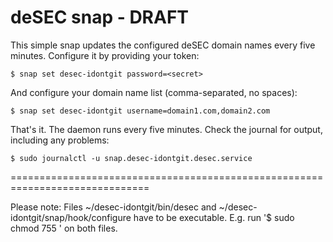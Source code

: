 # deSEC snap - DRAFT

This simple snap updates the configured deSEC domain names every five
minutes. Configure it by providing your token:

    $ snap set desec-idontgit password=<secret>

And configure your domain name list (comma-separated, no spaces):

    $ snap set desec-idontgit username=domain1.com,domain2.com

That's it. The daemon runs every five minutes. Check the journal for output,
including any problems:

    $ sudo journalctl -u snap.desec-idontgit.desec.service

==============================================================================

Please note:
Files ~/desec-idontgit/bin/desec and ~/desec-idontgit/snap/hook/configure have to be executable.
E.g. run '$ sudo chmod 755 <file>' on both files.
